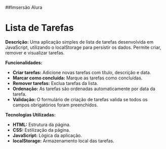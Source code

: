 ##Imsersão Alura
# Lista de Tarefas

**Descrição:**
Uma aplicação simples de lista de tarefas desenvolvida em JavaScript, utilizando o localStorage para persistir os dados. Permite criar, remover e visualizar tarefas.

**Funcionalidades:**

* **Criar tarefas:** Adicione novas tarefas com título, descrição e data.
* **Marcar como concluída:** Marque as tarefas como concluídas.
* **Remover tarefas:** Exclua tarefas da lista.
* **Ordenação:** As tarefas são ordenadas automaticamente por data da tarefa.
* **Validação:** O formulário de criação de tarefas valida se todos os campos obrigatórios foram preenchidos.

**Tecnologias Utilizadas:**

* **HTML:** Estrutura da página.
* **CSS:** Estilização da página.
* **JavaScript:** Lógica da aplicação.
* **localStorage:** Armazenamento local das tarefas.




